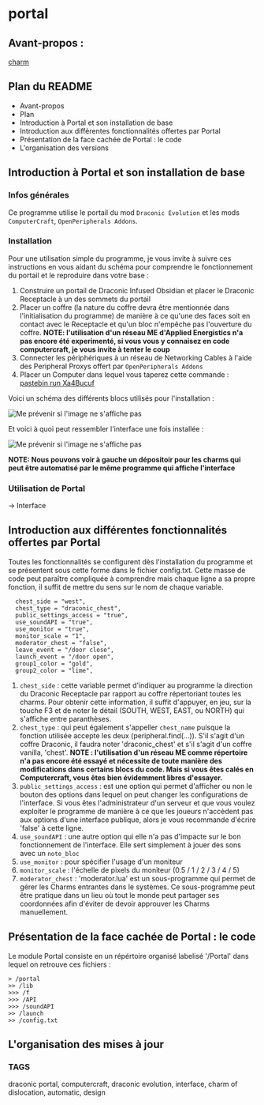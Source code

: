# portal

## Avant-propos : ##

[charm](https://ftbwiki.org/images/8/89/Item_Charm_of_Dislocation.png)

## Plan du README ##

- Avant-propos
- Plan
- Introduction à Portal et son installation de base
- Introduction aux différentes fonctionnalités offertes par Portal
- Présentation de la face cachée de Portal : le code
- L'organisation des versions


## Introduction à Portal et son installation de base ##

### Infos générales ###

Ce programme utilise le portail du mod `Draconic Evolution` et les mods `ComputerCraft`, `OpenPeripherals Addons`.


### Installation ###

Pour une utilisation simple du programme, je vous invite à suivre ces instructions en vous aidant du schéma pour comprendre le fonctionnement du portail et le reproduire dans votre base :

1. Construire un portail de Draconic Infused Obsidian et placer le Draconic Receptacle à un des sommets du portail
2. Placer un coffre (la nature du coffre devra être mentionnée dans l'initialisation du programme) de manière à ce qu'une des faces soit en contact avec le Receptacle et qu'un bloc n'empêche pas l'ouverture du coffre. **NOTE: l'utilisation d'un réseau ME d'Applied Energistics n'a pas encore été experimenté, si vous vous y connaisez en code computercraft, je vous invite à tenter le coup**
3. Connecter les périphériques à un réseau de Networking Cables à l'aide des Peripheral Proxys offert par `OpenPeripherals Addons`
4. Placer un Computer dans lequel vous taperez cette commande : [pastebin run Xa4Bucuf](https://pastebin.com/Xa4Bucuf)

Voici un schéma des différents blocs utilisés pour l'installation :

![Me prévenir si l'image ne s'affiche pas](https://i.ibb.co/fSKPDyj/2021-04-04-17-06-03.jpg)

Et voici à quoi peut ressembler l'interface une fois installée :

![Me prévenir si l'image ne s'affiche pas](https://i.ibb.co/RHTm46m/2020-06-05-21-24-11.png)

**NOTE: Nous pouvons voir à gauche un dépositoir pour les charms qui peut être automatisé par le même programme qui affiche l'interface**

### Utilisation de Portal ###

-> Interface 

## Introduction aux différentes fonctionnalités offertes par Portal ##

Toutes les fonctionnalités se configurent dès l'installation du programme et se présentent sous cette forme dans le fichier config.txt.
Cette masse de code peut paraître compliquée à comprendre mais chaque ligne a sa propre fonction, il suffit de mettre du sens sur le nom de chaque variable.


```
  chest_side = "west",
  chest_type = "draconic_chest",
  public_settings_access = "true",
  use_soundAPI = "true",
  use_monitor = "true",
  monitor_scale = "1",
  moderator_chest = "false",
  leave_event = "/door close",
  launch_event = "/door open",
  group1_color = "gold",
  group2_color = "lime",
```

1. `chest_side` : cette variable permet d'indiquer au programme la direction du Draconic Receptacle par rapport au coffre répertoriant toutes les charms. Pour obtenir cette information, il suffit d'appuyer, en jeu, sur la touche F3 et de noter le détail (SOUTH, WEST, EAST, ou NORTH) qui s'affiche entre paranthèses.
2. `chest_type` : qui peut également s'appeller `chest_name` puisque la fonction utilisée accepte les deux (peripheral.find(...)). S'il s'agit d'un coffre Draconic, il faudra noter 'draconic_chest' et s'il s'agit d'un coffre vanilla, 'chest'. **NOTE : l'utilisation d'un réseau ME comme répertoire n'a pas encore été essayé et nécessite de toute manière des modifications dans certains blocs du code. Mais si vous êtes calés en Computercraft, vous êtes bien évidemment libres d'essayer.**
3. `public_settings_access` : est une option qui permet d'afficher ou non le bouton des options dans lequel on peut changer les configurations de l'interface. Si vous êtes l'administrateur d'un serveur et que vous voulez exploiter le programme de manière à ce que les joueurs n'accèdent pas aux options d'une interface publique, alors je vous recommande d'écrire 'false' à cette ligne.
4. `use_soundAPI` : une autre option qui elle n'a pas d'impacte sur le bon fonctionnement de l'interface. Elle sert simplement à jouer des sons avec un `note_bloc`
5. `use_monitor` : pour spécifier l'usage d'un moniteur
6. `monitor_scale` : l'échelle de pixels du moniteur (0.5 / 1 / 2 / 3 / 4 / 5)
7. `moderator_chest` : 'moderator.lua' est un sous-programme qui permet de gérer les Charms entrantes dans le systèmes. Ce sous-programme peut être pratique dans un lieu où tout le monde peut partager ses coordonnées afin d'éviter de devoir approuver les Charms manuellement.

## Présentation de la face cachée de Portal : le code ##

Le module Portal consiste en un répértoire organisé labelisé '/Portal' dans lequel on retrouve ces fichiers :

```
> /portal
>> /lib
>>> /f
>>> /API
>>> /soundAPI
>> /launch
>> /config.txt
```


## L'organisation des mises à jour ##

### TAGS ###

draconic portal, computercraft, draconic evolution, interface, charm of dislocation, automatic, design
